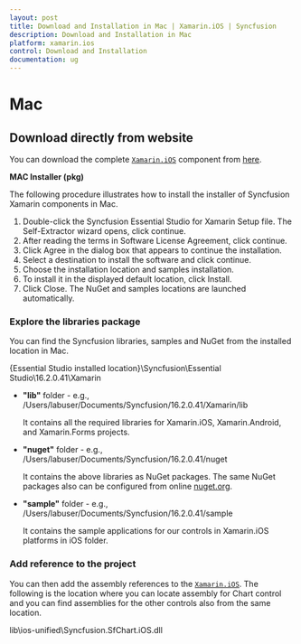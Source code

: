 ```yaml
---
layout: post
title: Download and Installation in Mac | Xamarin.iOS | Syncfusion
description: Download and Installation in Mac
platform: xamarin.ios
control: Download and Installation 
documentation: ug
---
```


# Mac

## Download directly from website

You can download the complete [`Xamarin.iOS`](https://www.syncfusion.com/products/release-history/estudio/xamarin-ios) component from [here](https://www.syncfusion.com/downloads/latest-version).

**MAC Installer (pkg)**

The following procedure illustrates how to install the installer of Syncfusion Xamarin components in Mac.

1. Double-click the Syncfusion Essential Studio for Xamarin Setup file. The Self-Extractor wizard opens, click continue.
2. After reading the terms in Software License Agreement, click continue.
3. Click Agree in the dialog box that appears to continue the installation.
4. Select a destination to install the software and click continue.
5. Choose the installation location and samples installation.
6. To install it in the displayed default location, click Install.
7. Click Close. The NuGet and samples locations are launched automatically.

### Explore the libraries package

You can find the Syncfusion libraries, samples and NuGet from the installed location in Mac.

{Essential Studio installed location}\Syncfusion\Essential Studio\16.2.0.41\Xamarin

* **"lib"** folder - e.g., /Users/labuser/Documents/Syncfusion/16.2.0.41/Xamarin/lib

   It contains all the required libraries for Xamarin.iOS, Xamarin.Android, and Xamarin.Forms projects.

* **"nuget"** folder - e.g., /Users/labuser/Documents/Syncfusion/16.2.0.41/nuget

   It contains the above libraries as NuGet packages. The same NuGet packages also can be configured from online [nuget.org](https://api.nuget.org/v3/index.json).

* **"sample"** folder - e.g., /Users/labuser/Documents/Syncfusion/16.2.0.41/sample

   It contains the sample applications for our controls in Xamarin.iOS platforms in iOS folder.

### Add reference to the project

You can then add the assembly references to the [`Xamarin.iOS`](https://www.syncfusion.com/products/release-history/estudio/xamarin-ios). The following is the location where you can locate assembly for Chart control and you can find assemblies for the other controls also from the same location.

lib\ios-unified\Syncfusion.SfChart.iOS.dll
